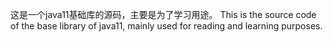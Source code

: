这是一个java11基础库的源码，主要是为了学习用途。
This is the source code of the base library of java11, mainly used for reading and learning purposes.

